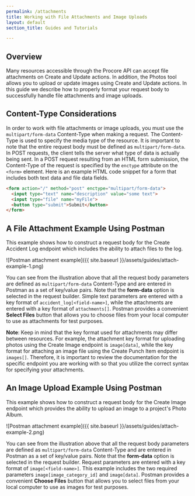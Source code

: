 ```yaml
---
permalink: /attachments
title: Working with File Attachments and Image Uploads
layout: default
section_title: Guides and Tutorials

---
```


## Overview
Many resources accessible through the Procore API can accept file attachments on Create and Update actions.
In addition, the Photos tool allows you to upload or update images using Create and Update actions.
In this guide we describe how to properly format your request body to successfully handle file attachments and image uploads.

## Content-Type Considerations

In order to work with file attachments or image uploads, you must use the `multipart/form-data` Content-Type when making a request.
The Content-Type is used to specify the media type of the resource.
It is important to note that the entire request body must be defined as `multipart/form-data`.
In POST requests, the client tells the server what type of data is actually being sent.
In a POST request resulting from an HTML form submission, the Content-Type of the request is specified by the `enctype` attribute on the `<form>` element.
  Here is an example HTML code snippet for a form that includes both text data and file data fields.

```html
<form action="/" method="post" enctype="multipart/form-data">
  <input type="text" name="description" value="some text">
  <input type="file" name="myFile">
  <button type="submit">Submit</button>
</form>
```

## A File Attachment Example Using Postman

This example shows how to construct a request body for the Create Accident Log endpoint which includes the ability to attach files to the log.

![Postman attachment example]({{ site.baseurl }}/assets/guides/attach-example-1.png)


You can see from the illustration above that all the request body parameters are defined as `multipart/form-data` Content-Type and are entered in Postman as a set of key/value pairs.
Note that the **form-data** option is selected in the request builder.
Simple text parameters are entered with a key format of `accident_log[<field-name>]`, while the attachments are entered with a key format of `attachments[]`.
Postman provides a convenient **Select Files** button that allows you to choose files from your local computer to use as attachments for test purposes.

**Note**: Keep in mind that the key format used for attachments may differ between resources.
For example, the attachment key format for uploading photos using the Create Image endpoint is `image[data]`, while the key format for attaching an image file using the Create Punch Item endpoint is `images[]`.
Therefore, it is important to review the documentation for the specific endpoint you are working with so that you utilize the correct syntax for specifying your attachments.

## An Image Upload Example Using Postman

This example shows how to construct a request body for the Create Image endpoint which provides the ability to upload an image to a project's Photo Album.

![Postman attachment example]({{ site.baseurl }}/assets/guides/attach-example-2.png)

You can see from the illustration above that all the request body parameters are defined as `multipart/form-data` Content-Type and are entered in Postman as a set of key/value pairs.
Note that the **form-data** option is selected in the request builder.
Request parameters are entered with a key format of `image[<field-name>]`.
This example includes the two required parameters `image[image_category_id]` and `image[data]`.
Postman provides a convenient **Choose Files** button that allows you to select files from your local computer to use as images for test purposes.